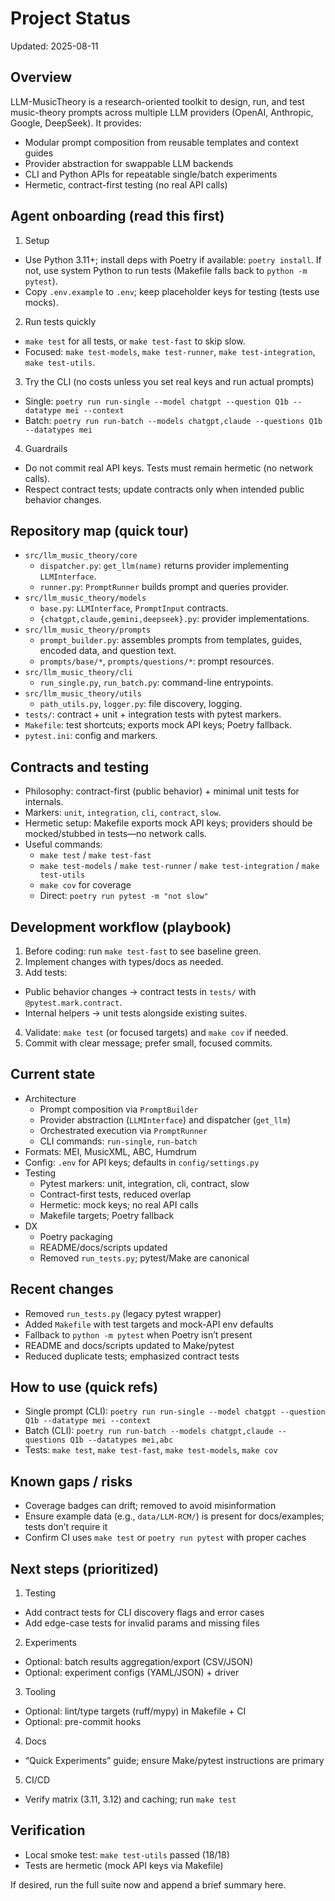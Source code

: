 # Project Status

Updated: 2025-08-11

## Overview
LLM-MusicTheory is a research-oriented toolkit to design, run, and test music-theory prompts across multiple LLM providers (OpenAI, Anthropic, Google, DeepSeek). It provides:
- Modular prompt composition from reusable templates and context guides
- Provider abstraction for swappable LLM backends
- CLI and Python APIs for repeatable single/batch experiments
- Hermetic, contract-first testing (no real API calls)

## Agent onboarding (read this first)
1. Setup
  - Use Python 3.11+; install deps with Poetry if available: `poetry install`. If not, use system Python to run tests (Makefile falls back to `python -m pytest`).
  - Copy `.env.example` to `.env`; keep placeholder keys for testing (tests use mocks).
2. Run tests quickly
  - `make test` for all tests, or `make test-fast` to skip slow.
  - Focused: `make test-models`, `make test-runner`, `make test-integration`, `make test-utils`.
3. Try the CLI (no costs unless you set real keys and run actual prompts)
  - Single: `poetry run run-single --model chatgpt --question Q1b --datatype mei --context`
  - Batch:  `poetry run run-batch --models chatgpt,claude --questions Q1b --datatypes mei`
4. Guardrails
  - Do not commit real API keys. Tests must remain hermetic (no network calls).
  - Respect contract tests; update contracts only when intended public behavior changes.

## Repository map (quick tour)
- `src/llm_music_theory/core`
  - `dispatcher.py`: `get_llm(name)` returns provider implementing `LLMInterface`.
  - `runner.py`: `PromptRunner` builds prompt and queries provider.
- `src/llm_music_theory/models`
  - `base.py`: `LLMInterface`, `PromptInput` contracts.
  - `{chatgpt,claude,gemini,deepseek}.py`: provider implementations.
- `src/llm_music_theory/prompts`
  - `prompt_builder.py`: assembles prompts from templates, guides, encoded data, and question text.
  - `prompts/base/*`, `prompts/questions/*`: prompt resources.
- `src/llm_music_theory/cli`
  - `run_single.py`, `run_batch.py`: command-line entrypoints.
- `src/llm_music_theory/utils`
  - `path_utils.py`, `logger.py`: file discovery, logging.
- `tests/`: contract + unit + integration tests with pytest markers.
- `Makefile`: test shortcuts; exports mock API keys; Poetry fallback.
- `pytest.ini`: config and markers.

## Contracts and testing
- Philosophy: contract-first (public behavior) + minimal unit tests for internals.
- Markers: `unit`, `integration`, `cli`, `contract`, `slow`.
- Hermetic setup: Makefile exports mock API keys; providers should be mocked/stubbed in tests—no network calls.
- Useful commands:
  - `make test` / `make test-fast`
  - `make test-models` / `make test-runner` / `make test-integration` / `make test-utils`
  - `make cov` for coverage
  - Direct: `poetry run pytest -m "not slow"`

## Development workflow (playbook)
1. Before coding: run `make test-fast` to see baseline green.
2. Implement changes with types/docs as needed.
3. Add tests:
  - Public behavior changes -> contract tests in `tests/` with `@pytest.mark.contract`.
  - Internal helpers -> unit tests alongside existing suites.
4. Validate: `make test` (or focused targets) and `make cov` if needed.
5. Commit with clear message; prefer small, focused commits.

## Current state
- Architecture
  - Prompt composition via `PromptBuilder`
  - Provider abstraction (`LLMInterface`) and dispatcher (`get_llm`)
  - Orchestrated execution via `PromptRunner`
  - CLI commands: `run-single`, `run-batch`
- Formats: MEI, MusicXML, ABC, Humdrum
- Config: `.env` for API keys; defaults in `config/settings.py`
- Testing
  - Pytest markers: unit, integration, cli, contract, slow
  - Contract-first tests, reduced overlap
  - Hermetic: mock keys; no real API calls
  - Makefile targets; Poetry fallback
- DX
  - Poetry packaging
  - README/docs/scripts updated
  - Removed `run_tests.py`; pytest/Make are canonical

## Recent changes
- Removed `run_tests.py` (legacy pytest wrapper)
- Added `Makefile` with test targets and mock-API env defaults
- Fallback to `python -m pytest` when Poetry isn’t present
- README and docs/scripts updated to Make/pytest
- Reduced duplicate tests; emphasized contract tests

## How to use (quick refs)
- Single prompt (CLI): `poetry run run-single --model chatgpt --question Q1b --datatype mei --context`
- Batch (CLI): `poetry run run-batch --models chatgpt,claude --questions Q1b --datatypes mei,abc`
- Tests: `make test`, `make test-fast`, `make test-models`, `make cov`

## Known gaps / risks
- Coverage badges can drift; removed to avoid misinformation
- Ensure example data (e.g., `data/LLM-RCM/`) is present for docs/examples; tests don’t require it
- Confirm CI uses `make test` or `poetry run pytest` with proper caches

## Next steps (prioritized)
1. Testing
  - Add contract tests for CLI discovery flags and error cases
  - Add edge-case tests for invalid params and missing files
2. Experiments
  - Optional: batch results aggregation/export (CSV/JSON)
  - Optional: experiment configs (YAML/JSON) + driver
3. Tooling
  - Optional: lint/type targets (ruff/mypy) in Makefile + CI
  - Optional: pre-commit hooks
4. Docs
  - “Quick Experiments” guide; ensure Make/pytest instructions are primary
5. CI/CD
  - Verify matrix (3.11, 3.12) and caching; run `make test`

## Verification
- Local smoke test: `make test-utils` passed (18/18)
- Tests are hermetic (mock API keys via Makefile)

If desired, run the full suite now and append a brief summary here.
